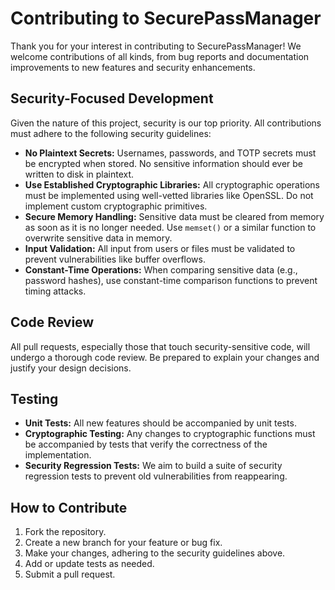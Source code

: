 # Contributing to SecurePassManager

Thank you for your interest in contributing to SecurePassManager! We welcome contributions of all kinds, from bug reports and documentation improvements to new features and security enhancements.

## Security-Focused Development

Given the nature of this project, security is our top priority. All contributions must adhere to the following security guidelines:

- **No Plaintext Secrets:** Usernames, passwords, and TOTP secrets must be encrypted when stored. No sensitive information should ever be written to disk in plaintext.
- **Use Established Cryptographic Libraries:** All cryptographic operations must be implemented using well-vetted libraries like OpenSSL. Do not implement custom cryptographic primitives.
- **Secure Memory Handling:** Sensitive data must be cleared from memory as soon as it is no longer needed. Use `memset()` or a similar function to overwrite sensitive data in memory.
- **Input Validation:** All input from users or files must be validated to prevent vulnerabilities like buffer overflows.
- **Constant-Time Operations:** When comparing sensitive data (e.g., password hashes), use constant-time comparison functions to prevent timing attacks.

## Code Review

All pull requests, especially those that touch security-sensitive code, will undergo a thorough code review. Be prepared to explain your changes and justify your design decisions.

## Testing

- **Unit Tests:** All new features should be accompanied by unit tests.
- **Cryptographic Testing:** Any changes to cryptographic functions must be accompanied by tests that verify the correctness of the implementation.
- **Security Regression Tests:** We aim to build a suite of security regression tests to prevent old vulnerabilities from reappearing.

## How to Contribute

1. Fork the repository.
2. Create a new branch for your feature or bug fix.
3. Make your changes, adhering to the security guidelines above.
4. Add or update tests as needed.
5. Submit a pull request.